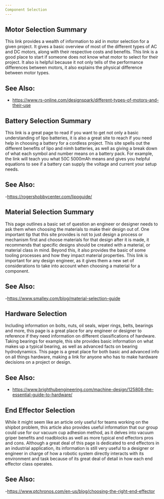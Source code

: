 ```yaml
---
Component Selection
---
```




## Motor Selection Summary
This link provides a wealth of information to aid in motor selection for a given project. It gives a basic overview of most of the different types of AC and DC motors, along with their respective costs and benefits. This link is a good place to start if someone does not know what motor to select for their project. It also is helpful because it not only tells of the performance differences between motors, it also explains the physical difference between motor types.

## See Also:
- https://www.rs-online.com/designspark/different-types-of-motors-and-their-use

## Battery Selection Summary 
This link is a great page to read if you want to get not only a basic understanding of lipo batteries, it is also a great site to reach if you need help in choosing a battery for a cordless project. This site spells out the different benefits of lipo and nimh batteries, as well as giving a break down of what each symbol and number means on a battery pack. For example, the link will teach you what 50C 5000mAh means and gives you helpful equations to see if a battery can supply the voltage and current your setup needs.  

## See Also:
-https://rogershobbycenter.com/lipoguide/

## Material Selection Summary
This page outlines a basic set of question an engineer or designer needs to ask them when choosing the materials to make their design out of. One important tip that this site provides is not to just design a process or mechanism first and choose materials for that design after it is made, it recommends that specific designs should be created with a material, or material class in mind. Beyond this, it also provides the basic of some tooling processes and how they impact material properties. This link is important for any design engineer, as it gives them a new set of considerations to take into account when choosing a material for a component. 

## See Also:
-https://www.smalley.com/blog/material-selection-guide

## Hardware Selection
Including information on bolts, nuts, oil seals, wiper rings, belts, bearings and more, this page is a great place for any engineer or designer to reference if they need information on different classifications of hardware. Taking bearings for example, this site provides basic information on what makes up a typical bearing, as well as advanced facts on bearing hydrodynamics. This page is a great place for both basic and advanced info on all things hardware, making a link for anyone who has to make hardware decisions on a project or design. 

## See Also:
- https://www.brighthubengineering.com/machine-design/125808-the-essential-guide-to-hardware/

## End Effector Selection
While it might seem like an article only useful for teams working on the shipbot problem, this article also provides useful information that our group could use for our vacuum cup adhesion method, as it delves into vacuum griper benefits and roadblocks as well as more typical end effectors pros and cons. Although a great deal of this page is dedicated to end effectors in an industrial application, its information is still very useful to a designer or engineer in charge of how a robotic system directly interacts with its environment and task because of its great deal of detail in how each end effector class operates. 

## See Also:
-https://www.ptchronos.com/en-us/blog/choosing-the-right-end-effector
